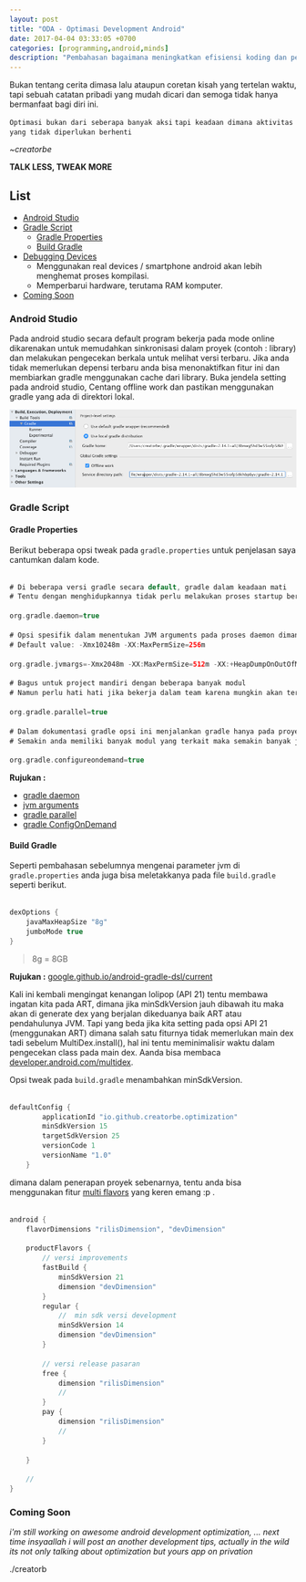 ```yaml
---
layout: post
title: "ODA - Optimasi Development Android"
date: 2017-04-04 03:33:05 +0700
categories: [programming,android,minds]
description: "Pembahasan bagaimana meningkatkan efisiensi koding dan performa kerja dalam pengembangan aplikasi android"
---
```


Bukan tentang cerita dimasa lalu ataupun coretan kisah yang tertelan waktu, tapi sebuah catatan pribadi yang mudah dicari dan semoga tidak hanya bermanfaat bagi diri ini.

`Optimasi bukan dari seberapa banyak aksi`
`tapi keadaan dimana aktivitas yang tidak diperlukan berhenti`

*~creatorbe*

**TALK LESS, TWEAK MORE**

## List
  - [Android Studio](#android-studio)
  - [Gradle Script](#gradle-script)
    - [Gradle Properties](#gradle-properties)
    - [Build Gradle](#build-gradle)
  - [Debugging Devices](debugging-devices)
    - Menggunakan real devices / smartphone android akan lebih menghemat proses kompilasi.
    - Memperbarui hardware, terutama RAM komputer.
  - [Coming Soon](#coming-soon)


### Android Studio

Pada android studio secara default program bekerja pada mode online dikarenakan untuk memudahkan sinkronisasi dalam proyek (contoh : library) dan melakukan pengecekan berkala untuk melihat versi terbaru. Jika anda tidak memerlukan depensi terbaru anda bisa menonaktifkan fitur ini dan membiarkan gradle menggunakan cache dari library. Buka jendela setting pada android studio, Centang offline work dan pastikan menggunakan gradle yang ada di direktori lokal.

![android-offline-work](https://raw.githubusercontent.com/CreatorB/res/master/pic/improve-android-development-creatorbe.png)

### Gradle Script

#### Gradle Properties

Berikut beberapa opsi tweak pada `gradle.properties` untuk penjelasan saya cantumkan dalam kode.

```gradle

# Di beberapa versi gradle secara default, gradle dalam keadaan mati
# Tentu dengan menghidupkannya tidak perlu melakukan proses startup berulang kali

org.gradle.daemon=true

# Opsi spesifik dalam menentukan JVM arguments pada proses daemon dimana hal ini mempengaruhi kinerja memori.
# Default value: -Xmx10248m -XX:MaxPermSize=256m

org.gradle.jvmargs=-Xmx2048m -XX:MaxPermSize=512m -XX:+HeapDumpOnOutOfMemoryError -Dfile.encoding=UTF-8

# Bagus untuk project mandiri dengan beberapa banyak modul
# Namun perlu hati hati jika bekerja dalam team karena mungkin akan terjadi konflik diantara modul karena adanya keharusan memiliki modul lain.

org.gradle.parallel=true

# Dalam dokumentasi gradle opsi ini menjalankan gradle hanya pada proyek yang melakukan permintaan/request
# Semakin anda memiliki banyak modul yang terkait maka semakin banyak juga waktu yang diminimalisir.  

org.gradle.configureondemand=true

```
**Rujukan :**
 - [gradle daemon](https://docs.gradle.org/current/userguide/gradle_daemon.html)
 - [jvm arguments](https://docs.gradle.org/current/userguide/userguide_single.html#sec:gradle_configuration_properties)
 - [gradle parallel](http://www.gradle.org/docs/current/userguide/multi_project_builds.html#sec:decoupled_projects)
 - [gradle ConfigOnDemand](http://www.gradle.org/docs/current/userguide/multi_project_builds.html#sec:configuration_on_demand)


#### Build Gradle

Seperti pembahasan sebelumnya mengenai parameter jvm di `gradle.properties` anda juga bisa meletakkanya pada file `build.gradle` seperti berikut.

```gradle

dexOptions {
    javaMaxHeapSize "8g"
    jumboMode true
}

```

>8g = 8GB

**Rujukan :** [google.github.io/android-gradle-dsl/current](http://google.github.io/android-gradle-dsl/current/)


Kali ini kembali mengingat kenangan lolipop (API 21) tentu membawa ingatan kita pada ART, dimana jika minSdkVersion jauh dibawah itu maka akan di generate dex yang berjalan dikeduanya baik ART atau pendahulunya JVM. Tapi yang beda jika kita setting pada opsi API 21 (menggunakan ART) dimana salah satu fiturnya tidak memerlukan main dex tadi sebelum MultiDex.install(), hal ini tentu meminimalisir waktu dalam pengecekan class pada main dex. Aanda bisa membaca [developer.android.com/multidex](http://developer.android.com/tools/building/multidex.html#dev-build).

Opsi tweak pada `build.gradle` menambahkan minSdkVersion.

```gradle

defaultConfig {
        applicationId "io.github.creatorbe.optimization"
        minSdkVersion 15
        targetSdkVersion 25
        versionCode 1
        versionName "1.0"
    }

```

dimana dalam penerapan proyek sebenarnya, tentu anda bisa menggunakan fitur [multi flavors](http://tools.android.com/tech-docs/new-build-system/user-guide#TOC-Multi-flavor-variants) yang keren emang :p .

```gradle

android {
    flavorDimensions "rilisDimension", "devDimension"
    
    productFlavors {
        // versi improvements
        fastBuild {
            minSdkVersion 21
            dimension "devDimension"
        }
        regular {
            //  min sdk versi development
            minSdkVersion 14
            dimension "devDimension"
        }
        
        // versi release pasaran
        free {
            dimension "rilisDimension"
            //
        }
        pay {
            dimension "rilisDimension"
            //
        }
        
    }
    
    //
}

```


### Coming Soon

*i'm still working on awesome android development optimization, ...*
*next time insyaallah i will post an another development tips, actually in the wild its not only talking about optimization but yours app on privation*


./creatorb


